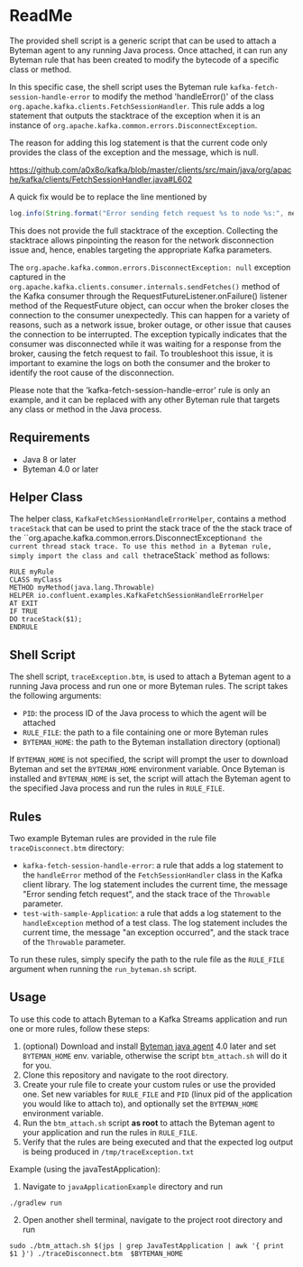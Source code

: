 # ReadMe

The provided shell script is a generic script that can be used to attach a Byteman agent to any running Java process. Once attached, it can run any Byteman rule that has been created to modify the bytecode of a specific class or method.

In this specific case, the shell script uses the Byteman rule `kafka-fetch-session-handle-error` to modify the method 'handleError()' of the class `org.apache.kafka.clients.FetchSessionHandler`. This rule adds a log statement that outputs the stacktrace of the exception when it is an instance of `org.apache.kafka.common.errors.DisconnectException`.

The reason for adding this log statement is that the current code only provides the class of the exception and the message, which is null. 

https://github.com/a0x8o/kafka/blob/master/clients/src/main/java/org/apache/kafka/clients/FetchSessionHandler.java#L602

A quick fix would be to replace the line mentioned by

```java
log.info(String.format("Error sending fetch request %s to node %s:", nextMetadata, node), t);
```

This does not provide the full stacktrace of the exception. Collecting the stacktrace allows pinpointing the reason for the network disconnection issue and, hence, enables targeting the appropriate Kafka parameters.

The `org.apache.kafka.common.errors.DisconnectException: null` exception captured in the `org.apache.kafka.clients.consumer.internals.sendFetches()` method of the Kafka consumer through the RequestFutureListener.onFailure() listener method of the RequestFuture object, can occur when the broker closes the connection to the consumer unexpectedly. This can happen for a variety of reasons, such as a network issue, broker outage, or other issue that causes the connection to be interrupted. The exception typically indicates that the consumer was disconnected while it was waiting for a response from the broker, causing the fetch request to fail. To troubleshoot this issue, it is important to examine the logs on both the consumer and the broker to identify the root cause of the disconnection.

Please note that the 'kafka-fetch-session-handle-error' rule is only an example, and it can be replaced with any other Byteman rule that targets any class or method in the Java process.

## Requirements

- Java 8 or later
- Byteman 4.0 or later

## Helper Class

The helper class, `KafkaFetchSessionHandleErrorHelper`, contains a method `traceStack` that can be used to print the stack trace of the  the stack trace of the ``org.apache.kafka.common.errors.DisconnectException` and the current thread stack trace. To use this method in a Byteman rule, simply import the class and call the `traceStack` method as follows:

```
RULE myRule
CLASS myClass
METHOD myMethod(java.lang.Throwable)
HELPER io.confluent.examples.KafkaFetchSessionHandleErrorHelper
AT EXIT
IF TRUE
DO traceStack($1);
ENDRULE
```

## Shell Script

The shell script, `traceException.btm`, is used to attach a Byteman agent to a running Java process and run one or more Byteman rules. The script takes the following arguments:

- `PID`: the process ID of the Java process to which the agent will be attached
- `RULE_FILE`: the path to a file containing one or more Byteman rules
- `BYTEMAN_HOME`: the path to the Byteman installation directory (optional)

If `BYTEMAN_HOME` is not specified, the script will prompt the user to download Byteman and set the `BYTEMAN_HOME` environment variable. Once Byteman is installed and `BYTEMAN_HOME` is set, the script will attach the Byteman agent to the specified Java process and run the rules in `RULE_FILE`.

## Rules

Two example Byteman rules are provided in the rule file `traceDisconnect.btm` directory:

- `kafka-fetch-session-handle-error`: a rule that adds a log statement to the `handleError` method of the `FetchSessionHandler` class in the Kafka client library. The log statement includes the current time, the message "Error sending fetch request", and the stack trace of the `Throwable` parameter.
- `test-with-sample-Application`: a rule that adds a log statement to the `handleException` method of a test class. The log statement includes the current time, the message "an exception occurred", and the stack trace of the `Throwable` parameter.

To run these rules, simply specify the path to the rule file as the `RULE_FILE` argument when running the `run_byteman.sh` script.

## Usage

To use this code to attach Byteman to a Kafka Streams application and run one or more rules, follow these steps:

1. (optional) Download and install [Byteman java agent](https://downloads.jboss.org/byteman/4.0.20/byteman-download-4.0.20-bin.zip) 4.0 later and set `BYTEMAN_HOME` env. variable, otherwise the script `btm_attach.sh` will do it for you.
2. Clone this repository and navigate to the root directory.
3. Create your rule file to create your custom rules or use the provided one. Set new variables for `RULE_FILE`  and `PID`  (linux pid of the application you would like to attach to), and optionally set the `BYTEMAN_HOME` environment variable.
4. Run the `btm_attach.sh` script **as root** to attach the Byteman agent to your application and run the rules in `RULE_FILE`.
5. Verify that the rules are being executed and that the expected log output is being produced in `/tmp/traceException.txt`

Example (using the javaTestApplication): 

1. Navigate to `javaApplicationExample` directory and run 
```shell
./gradlew run

```
2. Open another shell terminal, navigate to the project root directory and run

```shell
sudo ./btm_attach.sh $(jps | grep JavaTestApplication | awk '{ print $1 }') ./traceDisconnect.btm  $BYTEMAN_HOME
```